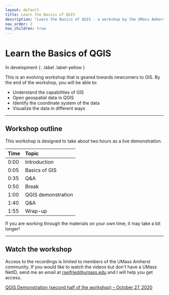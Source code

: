 ```yaml
---
layout: default
title: Learn the Basics of QGIS
description: "Learn the Basics of QGIS - a workshop by the UMass Amherst Libraries."
nav_order: 2
has_children: true
---
```


# Learn the Basics of QGIS

In development
{: .label .label-yellow }

This is an evolving workshop that is geared towards newcomers to GIS. By the end of the workshop, you will be able to:
* Understand the capabilities of GIS
* Open geospatial data in QGIS
* Identify the coordinate system of the data
* Visualize the data in different ways

---
## Workshop outline

This workshop is designed to take about two hours as a live demonstration.

| Time | Topic |
| :--- | :--- |
| 0:00 | Introduction |
| 0:05 | Basics of GIS |
| 0:35 | Q&A |
| 0:50 | Break |
| 1:00 | QGIS demonstration |
| 1:40 | Q&A |
| 1:55 | Wrap-up |

If you are working through the materials on your own time, it may take a bit longer!

---
## Watch the workshop
Access to the recordings is limited to members of the UMass Amherst community. If you would like to watch the videos but don't have a UMass NetID, send me an email at [rseifried@umass.edu](mailto:rseifried@umass.edu) and I will help you get access.

[QGIS Demonstration (second half of the workshop) – October 27, 2020](https://umass-amherst.zoom.us/rec/share/chUT8tzl0ql6BZphX6kVhtN1y4fEKjPbaIKYkC0tMtb-NDPxT7GkrQpRdWFrbuNH.yXRlzTBT4TbwYQTG)
